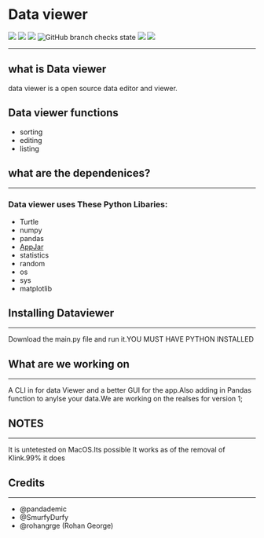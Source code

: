 # Data viewer
<img src="https://img.shields.io/github/contributors/Pandademic/DataViewer"></img>
<img src="https://img.shields.io/github/workflow/status/Pandademic/DataViewer/CodeQL"></img>
<img src="https://img.shields.io/github/last-commit/Pandademic/DataViewer"></img>
<img alt="GitHub branch checks state" src="https://img.shields.io/github/checks-status/Pandademic/DataViewer/main"></img>
<img src="https://www.travis-ci.com/Pandademic/DataViewer.svg?branch=main"></img>
<img src="https://img.shields.io/badge/Works-yes-green"></img>
_____
##  what is Data viewer
data viewer is a open source data editor and viewer.
## Data viewer functions
- sorting
- editing
- listing

## what are the dependenices?
____
### Data viewer uses These Python Libaries:
- Turtle
- numpy
- pandas
- [AppJar](https://github.com/jarvisteach/appJar)
- statistics
- random
- os
- sys
- matplotlib
## Installing Dataviewer
____
Download the main.py file and run it.YOU MUST HAVE PYTHON INSTALLED

## What are we working on
_____
A CLI in  for data Viewer and a better GUI for the app.Also adding in Pandas function to anylse your data.We are working on the realses for version 1;

## NOTES
___
It is untetested on MacOS.Its possible It works as of the removal of Klink.99% it does
## Credits
___
- @pandademic
- @SmurfyDurfy
- @rohangrge (Rohan George)
